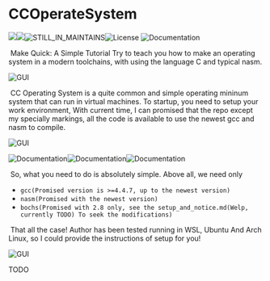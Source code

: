 # CCOperateSystem

![](https://img.shields.io/badge/Language-C>=C90-informational?logo=C&logoColor=#A8B9CC&color=#A8B9CC)![](https://img.shields.io/badge/Language-ASM-red)![STILL_IN_MAINTAINS](https://img.shields.io/badge/Maintains-YES-red)![License](https://img.shields.io/badge/license-GNUv3-yellow)  ![Documentation](https://img.shields.io/badge/Documentation-ON_THE_WAY-brightgreen)

​	Make Quick: A Simple Tutorial Try to teach you how to make an operating system in a modern toolchains, with using the language C and typical nasm.

![GUI](https://img.shields.io/badge/Introduction-What_is_CC_Operating_System-blue)

​	CC Operating System is a quite common and simple operating mininum system that can run in virtual machines. To startup, you need to setup your work environment, With current time, I can promised that the repo except my specially markings, all the code is available to use the newest gcc and nasm to compile.

![GUI](https://img.shields.io/badge/Setup-Try_The_Run-yellow)

![Documentation](https://img.shields.io/badge/TOOLS-GCC>=4.4.7-brightgreen)![Documentation](https://img.shields.io/badge/TOOLS-nasm>=2.16-red)![Documentation](https://img.shields.io/badge/Environment-Bochs_Only_Current-blue)

​	So, what you need to do is absolutely simple. Above all, we need only 

- `gcc(Promised version is >=4.4.7, up to the newest version)`
- `nasm(Promised with the newest version)`
- `bochs(Promised with 2.8 only, see the setup_and_notice.md(Welp, currently TODO) To seek the modifications)`

​	That all the case! Author has been tested running in WSL, Ubuntu And Arch Linux, so I could provide the instructions of setup for you!

![GUI](https://img.shields.io/badge/Documentation-Where_And_How_Should_I_Start-yellow)

TODO







